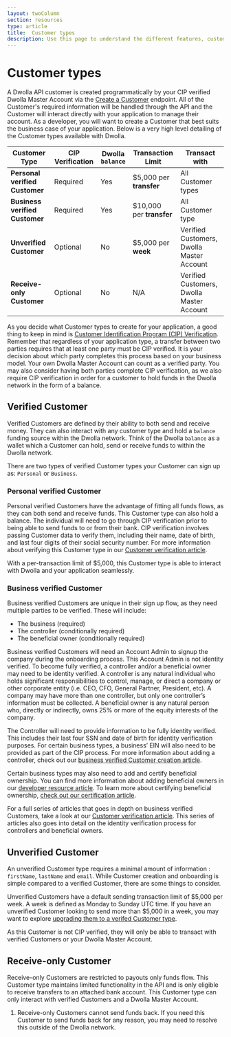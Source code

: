 ```yaml
---
layout: twoColumn
section: resources
type: article
title:  Customer types
description: Use this page to understand the different features, customer types and ACH transfer processes. 
---
```

# Customer types

A Dwolla API customer is created programmatically by your CIP verified Dwolla Master Account via the [Create a Customer](https://docsv2.dwolla.com/#create-a-customer) endpoint. All of the Customer's required information will be handled through the API and the Customer will interact directly with your application to manage their account. As a developer, you will want to create a Customer that best suits the business case of your application. Below is a very high level detailing of the Customer types available with Dwolla.

| **Customer Type** | CIP Verification | Dwolla `balance` | Transaction Limit | Transact with |
|---------------------------|----------------------|------------------------|------------------------|--------------------|
| **Personal verified Customer** | Required | Yes | $5,000 per **transfer** | All Customer types |
| **Business verified Customer** | Required | Yes | $10,000 per **transfer** | All Customer type |
| **Unverified Customer** | Optional | No | $5,000 per **week** | Verified Customers, Dwolla Master Account |
| **Receive-only Customer** | Optional | No | N/A | Verified Customers, Dwolla Master Account |

As you decide what Customer types to create for your application, a good thing to keep in mind is [Customer Identification Program (CIP) Verification](https://www.dwolla.com/updates/guide-to-cip-customer-identification-program-dwolla-payments-api/). Remember that regardless of your application type, a transfer between two parties requires that at least one party must be CIP verified. It is your decision about which party completes this process based on your business model. Your own Dwolla Master Account can count as a verified party. You may also consider having both parties complete CIP verification, as we also require CIP verification in order for a customer to hold funds in the Dwolla network in the form of a balance.

## Verified Customer

Verified Customers are defined by their ability to both send and receive money. They can also interact with any customer type and hold a `balance` funding source within the Dwolla network. Think of the Dwolla `balance` as a wallet which a Customer can hold, send or receive funds to within the Dwolla network.

There are two types of verified Customer types your Customer can sign up as: `Personal` or `Business`.

### Personal verified Customer

Personal verified Customers have the advantage of fitting all funds flows, as they can both send and receive funds. This Customer type can also hold a balance. The individual will need to go through CIP verification prior to being able to send funds to or from their bank. CIP verification involves passing Customer data to verify them, including their name, date of birth, and last four digits of their social security number. For more information about verifying this Customer type in our [Customer verification article](/resources/personal-verified-customer/create-personal-verified-customers.html).

With a per-transaction limit of $5,000, this Customer type is able to interact with Dwolla and your application seamlessly.

### Business verified Customer

Business verified Customers are unique in their sign up flow, as they need multiple parties to be verified. These will include:

* The business (required)
* The controller (conditionally required)
* The beneficial owner (conditionally required)

Business verified Customers will need an Account Admin to signup the company during the onboarding process. This Account Admin is not identity verified. To become fully verified, a controller and/or a beneficial owner may need to be identity verified.  A controller is any natural individual who holds significant responsibilities to control, manage, or direct a company or other corporate entity (i.e. CEO, CFO, General Partner, President, etc). A company may have more than one controller, but only one controller’s information must be collected. A beneficial owner is any natural person who, directly or indirectly, owns 25% or more of the equity interests of the company.

The Controller will need to provide information to be fully identity verified. This includes their last four SSN and date of birth for identity verification purposes. For certain business types, a business’ EIN will also need to be provided as part of the CIP process. For more information about adding a controller, check out our [business verified Customer creation article](https://developers.dwolla.com/resources/business-verified-customer/create-business-verified-customers.html).

Certain business types may also need to add and certify beneficial ownership. You can find more information about adding beneficial owners in our [developer resource article](https://developers.dwolla.com/resources/business-verified-customer/adding-beneficial-owners.html). To learn more about certifying beneficial ownership, [check out our certification article](https://developers.dwolla.com/resources/business-verified-customer/handling-beneficial-owner-certification.html).

For a full series of articles that goes in depth on business verified Customers, take a look at our [Customer verification article](https://developers.dwolla.com/resources/business-verified-customer.html). This series of articles also goes into detail on the identity verification process for controllers and beneficial owners.

## Unverified Customer

An unverified Customer type requires a minimal amount of information : `firstName`, `lastName` and `email`. While Customer creation and onboarding is simple compared to a verified Customer, there are some things to consider.

Unverified Customers have a default sending transaction limit of $5,000 per week. A week is defined as Monday to Sunday UTC time. If you have an unverified Customer looking to send more than $5,000 in a week, you may want to explore [upgrading them to a verifed Customer type](https://docsv2.dwolla.com/#update-a-customer).

As this Customer is not CIP verified, they will only be able to transact with verified Customers or your Dwolla Master Account.

## Receive-only Customer

Receive-only Customers are restricted to payouts only funds flow. This Customer type maintains limited functionality in the API and is only eligible to receive transfers to an attached bank account. This Customer type can only interact with verified Customers and a Dwolla Master Account.

<ol class="alerts">
   <li class="alert icon-alert-info">
       Receive-only Customers cannot send funds back. If you need this Customer to send funds back for any reason, you may need to resolve this outside of the Dwolla network.
   </li>
</ol>
